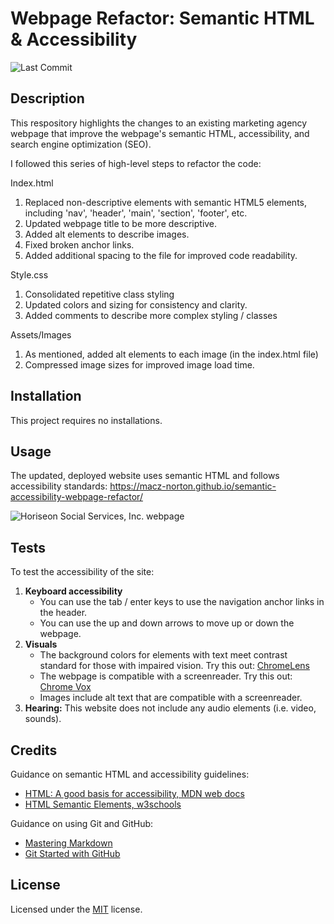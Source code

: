 # Webpage Refactor: Semantic HTML & Accessibility

![Last Commit](https://img.shields.io/github/last-commit/macz-norton/semantic-accessibility-webpage-refactor)

## Description

This respository highlights the changes to an existing marketing agency webpage that improve the webpage's semantic HTML, accessibility, and search engine optimization (SEO).

I followed this series of high-level steps to refactor the code:

Index.html
1. Replaced non-descriptive elements with semantic HTML5 elements, including 'nav', 'header', 'main', 'section', 'footer', etc.
2. Updated webpage title to be more descriptive.
3. Added alt elements to describe images.
4. Fixed broken anchor links.
5. Added additional spacing to the file for improved code readability.

Style.css
1. Consolidated repetitive class styling
2. Updated colors and sizing for consistency and clarity.
3. Added comments to describe more complex styling / classes

Assets/Images
1. As mentioned, added alt elements to each image (in the index.html file)
2. Compressed image sizes for improved image load time.

## Installation

This project requires no installations. 

## Usage

The updated, deployed website uses semantic HTML and follows accessibility standards: https://macz-norton.github.io/semantic-accessibility-webpage-refactor/

![ Horiseon Social Services, Inc. webpage](https://user-images.githubusercontent.com/71162422/95649950-6670b780-0a95-11eb-850e-e02dd5689437.png)

## Tests

To test the accessibility of the site:
1. **Keyboard accessibility**
    * You can use the tab / enter keys to use the navigation anchor links in the header. 
    * You can use the up and down arrows to move up or down the webpage.
2. **Visuals**
    * The background colors for elements with text meet contrast standard for those with impaired vision. Try this out: [ChromeLens](https://chrome.google.com/webstore/detail/chromelens/idikgljglpfilbhaboonnpnnincjhjkd?hl=en)
    * The webpage is compatible with a screenreader. Try this out: [Chrome Vox](https://chrome.google.com/webstore/detail/chromevox-classic-extensi/kgejglhpjiefppelpmljglcjbhoiplfn?hl=en)
    * Images include alt text that are compatible with a screenreader.
3. **Hearing:** This website does not include any audio elements (i.e. video, sounds).

## Credits

Guidance on semantic HTML and accessibility guidelines:
* [HTML: A good basis for accessibility, MDN web docs](https://developer.mozilla.org/en-US/docs/Learn/Accessibility/HTML)
* [HTML Semantic Elements, w3schools](https://www.w3schools.com/html/html5_semantic_elements.asp)


Guidance on using Git and GitHub:
* [Mastering Markdown](https://guides.github.com/features/mastering-markdown/)
* [Git Started with GitHub](https://www.udemy.com/course/git-started-with-github/)

## License

Licensed under the [MIT](LICENSE.txt) license.